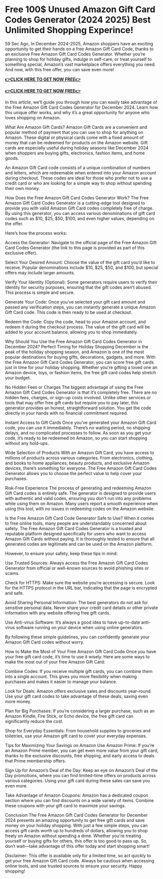 # Free 100$ Unused Amazon Gift Card Codes Generator (2024 2025) Best Unlimited Shopping Experince!

59 Sec Ago, In December 2024-2025, Amazon shoppers have an exciting opportunity to get their hands on a free Amazon Gift Card Code, thanks to an exclusive Free Amazon Gift Card Codes Generator. Whether you’re planning to shop for holiday gifts, indulge in self-care, or treat yourself to something special, Amazon’s vast marketplace offers everything you need. And now, with this free offer, you can save even more!

**[👉CLICK HERE TO GET NOW FREE👉](https://tinyurl.com/53rzc6k4)**

**[👉CLICK HERE TO GET NOW FREE👉](https://tinyurl.com/53rzc6k4)**

In this article, we’ll guide you through how you can easily take advantage of the Free Amazon Gift Card Codes Generator for December 2024. Learn how this unique offer works, and why it’s a great opportunity for anyone who loves shopping on Amazon.

What Are Amazon Gift Cards?
Amazon Gift Cards are a convenient and popular method of payment that you can use to shop for anything on Amazon. These digital or physical cards come with a fixed amount of money that can be redeemed for products on the Amazon website. Gift cards are especially useful during holiday seasons like December 2024 when shoppers are buying gifts, electronics, fashion items, and home goods.

An Amazon Gift Card code consists of a unique combination of numbers and letters, which are redeemable when entered into your Amazon account during checkout. These codes are ideal for those who prefer not to use a credit card or who are looking for a simple way to shop without spending their own money.

How Does the Free Amazon Gift Card Codes Generator Work?
The Free Amazon Gift Card Codes Generator is a cutting-edge tool designed to provide you with valid Amazon Gift Card codes completely free of charge. By using this generator, you can access various denominations of gift card codes such as $10, $25, $50, $100, and even higher values, depending on the offer.

Here’s how the process works:

Access the Generator: Navigate to the official page of the Free Amazon Gift Card Codes Generator (the link to this page is provided as part of this exclusive offer).

Select Your Desired Amount: Choose the value of the gift card you’d like to receive. Popular denominations include $10, $25, $50, and $100, but special offers may include larger amounts.

Verify Your Identity (Optional): Some generators require users to verify their identity for security purposes, ensuring that the gift codes aren’t abused. This process is simple and secure.

Generate Your Code: Once you’ve selected your gift card amount and passed any verification steps, you can instantly generate a unique Amazon Gift Card code. This code is then ready to be used at checkout.

Redeem the Code: Copy the code, head to your Amazon account, and redeem it during the checkout process. The value of the gift card will be added to your account balance, allowing you to shop immediately.

Why Should You Use the Free Amazon Gift Card Codes Generator in December 2024?
Perfect Timing for Holiday Shopping
December is the peak of the holiday shopping season, and Amazon is one of the most popular destinations for buying gifts, decorations, gadgets, and more. With the Free Amazon Gift Card Codes Generator, you can score free gift cards just in time for your holiday shopping. Whether you're gifting a loved one an Amazon device, toys, or fashion items, the free gift card codes help stretch your budget.

No Hidden Fees or Charges
The biggest advantage of using the Free Amazon Gift Card Codes Generator is that it’s completely free. There are no hidden fees, charges, or sign-up costs involved. Unlike other services or tools that may offer free gift cards but require you to pay later, this generator provides an honest, straightforward solution. You get the code directly in your hands with no financial commitment required.

Instant Access to Gift Cards
Once you’ve generated your Amazon Gift Card code, you can use it immediately. There’s no waiting period, no shipping delays, and no complicated processes to follow. As soon as you get your code, it’s ready to be redeemed on Amazon, so you can start shopping without any hold-ups.

Wide Selection of Products
With an Amazon Gift Card, you have access to millions of products across various categories. From electronics, clothing, and books to home appliances, beauty products, and exclusive Amazon devices, there’s something for everyone. The Free Amazon Gift Card Codes Generator allows you to choose the perfect value to help cover your purchases.

Risk-Free Experience
The process of generating and redeeming Amazon Gift Card codes is entirely safe. The generator is designed to provide users with authentic and valid codes, ensuring you don't run into any problems while using them on Amazon. Many users report a smooth experience when using this tool, with no issues in redeeming codes on the Amazon website.

Is the Free Amazon Gift Card Code Generator Safe to Use?
When it comes to free online tools, many people are understandably concerned about safety. The Free Amazon Gift Card Codes Generator is a trusted and reputable platform designed specifically for users who want to access Amazon Gift Cards without paying. It is thoroughly tested to ensure that all generated codes are legitimate and can be used on the Amazon platform.

However, to ensure your safety, keep these tips in mind:

Use Trusted Sources: Always access the Free Amazon Gift Card Codes Generator from official or well-known sources to avoid phishing sites or scams.

Check for HTTPS: Make sure the website you’re accessing is secure. Look for the HTTPS protocol in the URL bar, indicating that the page is encrypted and safe.

Avoid Sharing Personal Information: The best generators do not ask for sensitive personal data. Never share your credit card details or other private information with any website offering free gift cards.

Use Anti-virus Software: It’s always a good idea to have up-to-date anti-virus software running on your device when using online generators.

By following these simple guidelines, you can confidently generate your Amazon Gift Card codes without worry.

How to Make the Most of Your Free Amazon Gift Card Code
Once you have your free gift card code, it’s time to use it wisely. Here are some ways to make the most out of your free Amazon Gift Card:

Combine Codes: If you receive multiple gift cards, you can combine them into a single account. This gives you more flexibility when making purchases and makes it easier to manage your balance.

Look for Deals: Amazon offers exclusive sales and discounts year-round. Use your gift card codes to take advantage of these deals, saving even more money.

Plan for Big Purchases: If you’re considering a larger purchase, such as an Amazon Kindle, Fire Stick, or Echo device, the free gift card can significantly reduce the cost.

Shop for Everyday Essentials: From household supplies to groceries and toiletries, use your Amazon gift card to cover your everyday expenses.

Tips for Maximizing Your Savings on Amazon
Use Amazon Prime: If you’re an Amazon Prime member, you can get even more value from your gift card, thanks to the exclusive discounts, free shipping, and early access to deals that Prime membership offers.

Sign Up for Amazon’s Deal of the Day: Keep an eye on Amazon’s Deal of the Day promotions, where you can find limited-time offers on products across various categories. Using your gift card during these sales can save you even more.

Take Advantage of Amazon Coupons: Amazon has a dedicated coupon section where you can find discounts on a wide variety of items. Combine these coupons with your gift card to maximize your savings.

Conclusion
The Free Amazon Gift Card Codes Generator for December 2024 presents an amazing opportunity to get free gift cards and save money on your holiday shopping. With just a few simple steps, you can access gift cards worth up to hundreds of dollars, allowing you to shop freely on Amazon without spending a dime. Whether you're treating yourself or buying gifts for others, this offer is too good to pass up. So, don’t wait—take advantage of this offer today and start shopping smart!

Disclaimer: This offer is available only for a limited time, so act quickly to get your free Amazon Gift Card code. Always be cautious when accessing online tools, and use trusted sources to ensure your security. Happy shopping!
